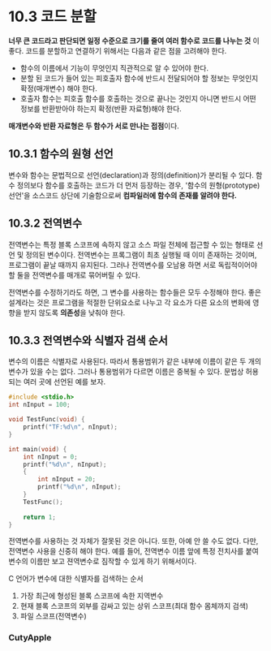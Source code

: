 # 10.3 코드 분할 

**너무 큰 코드라고 판단되면 일정 수준으로 크기를 줄여 여러 함수로 코드를 나누는 것** 이좋다.
코드를 분할하고 연결하기 위해서는 다음과 같은 점을 고려해야 한다.
* 함수의 이름에서 기능이 무엇인지 직관적으로 알 수 있어야 한다.
* 분할 된 코드가 들어 있는 피호출자 함수에 반드시 전달되어야 할 정보는 무엇인지 확정(매개변수) 해야 한다.
* 호출자 함수는 피호출 함수를 호출하는 것으로 끝나는 것인지 아니면 반드시 어떤 정보를 반환받아야 하는지 확정(반환 자료형)해야 한다.

**매개변수와 반환 자료형은 두 함수가 서로 만나는 접점**이다.

## 10.3.1 함수의 원형 선언

변수와 함수는 문법적으로 선언(declaration)과 정의(definition)가 분리될 수 있다. 함수 정의보다 함수를 호출하는 코드가 더 먼저 등장하는 경우, '함수의 원형(prototype) 선언'을 소스코드 상단에 기술함으로써 **컴파일러에 함수의 존재를 알려야 한다.**

## 10.3.2 전역변수

전역변수는 특정 블록 스코프에 속하지 않고 소스 파일 전체에 접근할 수 있는 형태로 선언 및 정의된 변수이다. 전역변수는 프록그램이 최초 실행될 때 이미 존재하는 것이며, 프로그램이 끝날 때까지 유지된다.
그러나 전역변수를 오남용 하면 서로 독립적이어야 할 둘을 전역변수를 매개로 묶어버릴 수 있다. 

전역변수를 수정하기라도 하면, 그 변수를 사용하는 함수들은 모두 수정해야 한다.
좋은 설계라는 것은 프로그램을 적절한 단위요소로 나누고 각 요소가 다른 요소의 변화에 영향을 받지 않도록 **의존성**을 낮춰야 한다.

## 10.3.3 전역변수와 식별자 검색 순서 

변수의 이름은 식별자로 사용된다. 따라서 통용범위가 같은 내부에 이름이 같은 두 개의 변수가 있을 수는 없다. 그러나 통용범위가 다르면 이름은 중복될 수 있다.
문법상 허용되는 여러 곳에 선언된 예를 보자.
``` C
#include <stdio.h>
int nInput = 100;

void TestFunc(void) {
	printf("TF:%d\n", nInput);
}

int main(void) {
	int nInput = 0;
	printf("%d\n", nInput);
	{
		int nInput = 20;
		printf("%d\n", nInput);
	}
	TestFunc();
	
	return 1;
}
``` 

전역변수를 사용하는 것 자체가 잘못된 것은 아니다. 또한, 아예 안 쓸 수도 없다. 다만, 전역변수 사용을 신중히 해야 한다. 
예를 들어, 전역변수 이름 앞에 특정 전치사를 붙여 변수의 이름만 보고 젼역변수로 짐작할 수 있게 하기 위해서이다.

C 언어가 변수에 대한 식별자를 검색하는 순서
1. 가장 최근에 형성된 블록 스코프에 속한 지역변수
2. 현재 블록 스코프의 외부를 감싸고 있는 상위 스코프(최대 함수 몸체까지 검색)
3. 파일 스코프(전역변수)

### CutyApple